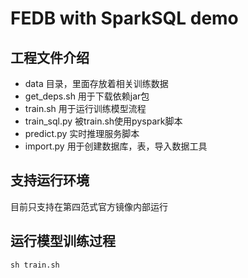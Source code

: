 # FEDB with SparkSQL demo

## 工程文件介绍

* data 目录，里面存放着相关训练数据
* get_deps.sh 用于下载依赖jar包
* train.sh 用于运行训练模型流程
* train_sql.py 被train.sh使用pyspark脚本
* predict.py 实时推理服务脚本
* import.py 用于创建数据库，表，导入数据工具

## 支持运行环境

目前只支持在第四范式官方镜像内部运行

## 运行模型训练过程

```
sh train.sh
```

